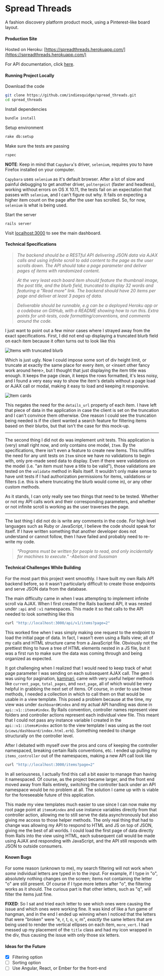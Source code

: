 # Spread Threads
A fashion discovery platform product mock, using a Pinterest-like board layout.

#### Production Site
Hosted on Heroku: [https://spreadthreads.herokuapp.com/](https://spreadthreads.herokuapp.com/)

For API documentation, click [here](https://spreadthreads.herokuapp.com/api/docs).

#### Running Project Locally
Download the code
```sh
git clone https://github.com/indiesquidge/spread_threads.git
cd spread_threads
```

Install dependencies
```sh
bundle install
```

Setup environment
```sh
rake db:setup
```

Make sure the tests are passing
```sh
rspec
```

**NOTE**: Keep in mind that `Capybara`'s driver, `selenium`, requires you to have
Firefox installed on your computer.

`Capybara` uses `selenium` as it's default browser. After a lot of slow and
painful debugging to get another driver, `poltergeist` (faster and headless),
working without errors on OS X 10.11, the tests fail on an expectation that
passes with `selenium`, and I can't figure out why. It fails on expecting a
higher item count on the page after the user has scrolled. So, for now,
`selenium` is what is being used.

Start the server
```sh
rails server
```

Visit [localhost:3000](http://localhost:3000/) to see the main dashboard.

#### Technical Specifications
> _The backend should be a RESTful API delivering JSON data via AJAX calls and
using infinite scroll to add content to the page as the user scrolls down. The
API should take a page parameter and deliver pages of items with randomized
content._

> _At the very least each board item should feature the thumbnail image, the
post title, and the blurb field, truncated to display 32 words and featuring a
"Read more" link. The backend should have 20 items per page and deliver at least
3 pages of data._

 > _Deliverable should be runnable, e.g can be a deployed Heroku app or a
codebase on GitHub, with a README showing how to run this. Extra points for
unit-tests, code formatting/conventions, and comments around the code._

I just want to point out a few minor cases where I strayed away from the exact
specifications. First, I did not end up displaying a truncated blurb field on
each item because it often turns out to look like this

![Items with truncated blurb](http://i.imgur.com/Pjb4PY3.png)

Which is just ugly. Now I could impose some sort of div height limit, or
truncate at exactly the same place for every item, or \<insert other fancy work
around here\>, but I thought that just displaying the item title was enough. It
keeps the page clean, it keeps the rows formatted, it's less noisy, and I found
a very easy way to show the item's details without a page load or AJAX call or
modal, making it easy to load and keeping it responsive.

![Item cards](http://i.imgur.com/sfQcHf4.gif)

This negates the need for the `details_url` property of each item. I have
left that piece of data in the application in case the client is set on the
truncation and I can't convince them otherwise. One reason I could see the
truncation being needed is if the client wanted a search feature for filtering
items based on their blurbs, but that isn't the case for this mock-up.

---

The second thing I did not do was implement unit tests. This application is
(very) small right now, and only contains one model, `Item`. By the
specifications, there isn't even a feature to create new items. This nullifies
the need for any unit tests on `Item` since we have no validations to begin
with, only pre-made seed data to display. Even if there were validations on the
model (i.e. "an item must have a title to be valid"), those validations are
tested on the `validate` method in Rails itself. It wouldn't only make sense to
have unit tests if I had authorization permissions for items, validations or
filters (i.e. this is where truncating the blurb would come in), or any other
custom methods.

As it stands, I can only really see two things that need to be tested. Whether
or not my API calls work and their corresponding parameters, and whether or not
infinite scroll is working as the user traverses the page.

---

The last thing I did not do is write any comments in the code. For high level
languages such as Ruby or JavaScript, I believe the code should speak for
itself. If I have written something that another developer does not understand
or cannot follow, then I have failed and probably need to re-write my code.

> _"Programs must be written for people to read, and only incidentally for
machines to execute." -Abelson and Sussman_

#### Technical Challenges While Building
For the most part this project went smoothly. I have built my own Rails API
backend before, so it wasn't particularly difficult to create those endpoints
and serve JSON data from the database.

The main difficulty came in when I was attempting to implement infinite scroll
via
AJAX. When I first created the Rails backend API, it was nested under `:api` and
`:v1` namespaces. This made it so that calls to the API needed to look something
like this

```sh
curl "http://localhost:3000/api/v1/items?page=2"
```

This worked fine when I was simply making one request to the endpoint to load
the initial page of data. In fact, I wasn't even using a Rails view; all of my
calls and HTML structure came from a JavaScript file. Obviously not the
prettiest thing to have a tree of HTML elements nested in a JS file, but it was
a first run to make sure the data was coming through and being organized as
expected.

It got challenging when I realized that I would need to keep track of what page
parameter I was sending on each subsequent AJAX call. The gem I was using for
pagination, [kaminari](https://github.com/amatsuda/kaminari), came with very
useful helper methods like `current_page`, `total_pages`, and `next_page`, all
of which would be very helpful in grabbing the next set of items. Of course, in
order to use these methods, I needed a collection in which to call them on that
would be usable in a view template. This posed a problem because at the time, my
view was under `dashboard#index` and my actual API handling was done in
`api::v1::items#index`. By Rails convention, controller names represent view
folders and controller actions represent each individual view file. This meant
that I could not pass any instance variable I created in the
`api::v1::items#index` action to the view template I was using as the root
(`views/dashboard/index.html.erb`). Something needed to change structurally on
the controller level.

After I debated with myself over the pros and cons of keeping the controller
namespaced, breaking certain Rails conventions, etc. I ended up pulling my
`items_controller` out of the namespaces, making a new API call look like

```sh
curl "http://localhost:3000/items?page=2"
```

In all seriousness, I actually find this call a bit easier to manage than
having it namespaced. Of course, as the project became larger, and the front
end moved away from Rails entirely, switching the controller back under an API
namespace would be no problem at all. The solution I came up with is viable for
the foreseeable future of this application.

This made my view templates much easier to use since I can now make my root page
point at `items#index` and use instance variables directly from that controller
action, allowing me to still serve the data asynchronously but also giving me
access to those helper methods. The only real thing that had to change was
allowing my API to respond to HTML and JS on top of JSON, giving me the best of
all worlds. I could load the first page of data directly from Rails into the
view using HTML, each subsequent call would be made using AJAX and responding
with JavaScript, and the API still responds with JSON to outside consumers.

#### Known Bugs
For some reason (unknown to me), my search filtering will not work when _some_
individual letters are typed in to the input. For example, if I type in "o",
absolutely nothing changes on the screen; items not containing the letter "o"
are still present. Of course if I type more letters after "o", the filtering
works as it should. The curious part is that other letters, such as "q", will
filter the items just fine.

**FIXED**: So I sat and tried each letter to see which ones were causing the
issue and which ones were working fine. It was kind of like a fun game of
hangman, and in the end I ended up winning when I noticed that the letters that
were "broken" were "e, r, t, o, v, m", _exactly_ the same letters that are
being used to render the vertical ellipses on each item, `more_vert`. I had
messed up my placement of the `title` class and had my icon wrapped in the div,
thus causing the issue with only those six letters.

#### Ideas for the Future
- [x] Filtering option
- [ ] Sorting option
- [ ] Use Angular, React, or Ember for the front-end
